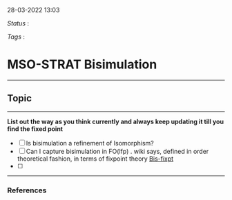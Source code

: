 28-03-2022  13:03

*Status* :

*Tags* :

# MSO-STRAT Bisimulation

---

## Topic


---

**List out the way as you think currently and always keep updating it till you find the fixed point**

 - [ ] Is bisimulation a refinement of Isomorphism?
 - [ ] Can I capture bisimulation in FO(lfp) . wiki says, defined in order theoretical fashion, in terms of fixpoint theory [Bis-fixpt](https://en.wikipedia.org/w/index.php?title=Bisimulation&action=edit&section=4)
 - [ ] 


---

### References

